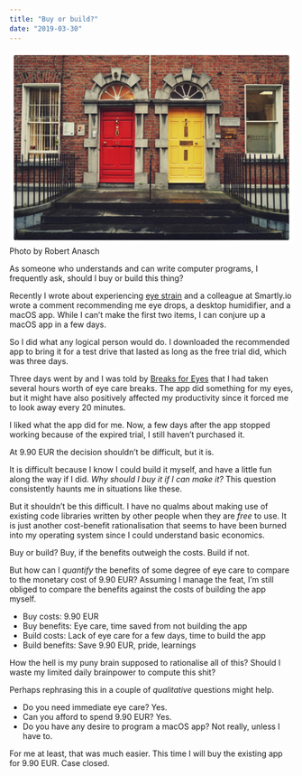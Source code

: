 ```yaml
---
title: "Buy or build?"
date: "2019-03-30"
---
```


![buy or build nick ang](images/buy-or-build-nick-ang-1024x698.jpg) Photo by Robert Anasch

As someone who understands and can write computer programs, I frequently ask, should I buy or build this thing?

Recently I wrote about experiencing [eye strain](/2019-02-18-eye-strain/) and a colleague at Smartly.io wrote a comment recommending me eye drops, a desktop humidifier, and a macOS app. While I can’t make the first two items, I can conjure up a macOS app in a few days.

So I did what any logical person would do. I downloaded the recommended app to bring it for a test drive that lasted as long as the free trial did, which was three days.

Three days went by and I was told by [Breaks for Eyes](https://breaksforeyes.app/) that I had taken several hours worth of eye care breaks. The app did something for my eyes, but it might have also positively affected my productivity since it forced me to look away every 20 minutes.

I liked what the app did for me. Now, a few days after the app stopped working because of the expired trial, I still haven’t purchased it.

At 9.90 EUR the decision shouldn’t be difficult, but it is.

It is difficult because I know I could build it myself, and have a little fun along the way if I did. _Why should I buy it if I can make it?_ This question consistently haunts me in situations like these.

But it shouldn’t be this difficult. I have no qualms about making use of existing code libraries written by other people when they are _free_ to use. It is just another cost-benefit rationalisation that seems to have been burned into my operating system since I could understand basic economics.

Buy or build? Buy, if the benefits outweigh the costs. Build if not.

But how can I _quantify_ the benefits of some degree of eye care to compare to the monetary cost of 9.90 EUR? Assuming I manage the feat, I’m still obliged to compare the benefits against the costs of building the app myself.

- Buy costs: 9.90 EUR
- Buy benefits: Eye care, time saved from not building the app
- Build costs: Lack of eye care for a few days, time to build the app
- Build benefits: Save 9.90 EUR, pride, learnings

How the hell is my puny brain supposed to rationalise all of this? Should I waste my limited daily brainpower to compute this shit?

Perhaps rephrasing this in a couple of _qualitative_ questions might help.

- Do you need immediate eye care? Yes.
- Can you afford to spend 9.90 EUR? Yes.
- Do you have any desire to program a macOS app? Not really, unless I have to.

For me at least, that was much easier. This time I will buy the existing app for 9.90 EUR. Case closed.
